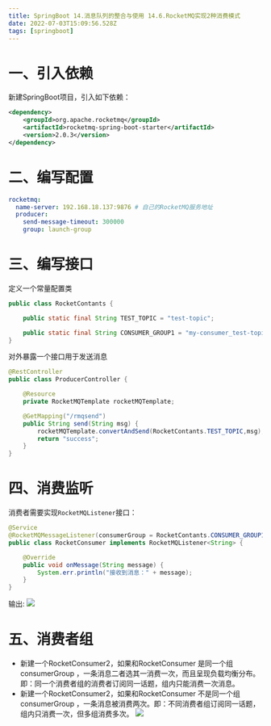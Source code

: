 ```yaml
---
title: SpringBoot 14.消息队列的整合与使用 14.6.RocketMQ实现2种消费模式
date: 2022-07-03T15:09:56.528Z
tags: [springboot]
---
```

# 一、引入依赖

新建SpringBoot项目，引入如下依赖：

```xml
<dependency>
    <groupId>org.apache.rocketmq</groupId>
    <artifactId>rocketmq-spring-boot-starter</artifactId>
    <version>2.0.3</version>
</dependency>
```

# 二、编写配置

```yaml
rocketmq:
  name-server: 192.168.18.137:9876 # 自己的RocketMQ服务地址
  producer:
    send-message-timeout: 300000
    group: launch-group
```

# 三、编写接口

定义一个常量配置类

```java
public class RocketContants {

    public static final String TEST_TOPIC = "test-topic";

    public static final String CONSUMER_GROUP1 = "my-consumer_test-topic";
}
```

对外暴露一个接口用于发送消息

```java
@RestController
public class ProducerController {

    @Resource
    private RocketMQTemplate rocketMQTemplate;

    @GetMapping("/rmqsend")
    public String send(String msg) {
        rocketMQTemplate.convertAndSend(RocketContants.TEST_TOPIC,msg);
        return "success";
    }
}
```

# 四、消费监听

消费者需要实现`RocketMQListener`接口：

```java
@Service
@RocketMQMessageListener(consumerGroup = RocketContants.CONSUMER_GROUP1, topic = RocketContants.TEST_TOPIC)
public class RocketConsumer implements RocketMQListener<String> {

    @Override
    public void onMessage(String message) {
        System.err.println("接收到消息：" + message);
    }
}
```

输出:
![](https://cdn.jsdelivr.net/gh/krislinzhao/IMGcloud/img/20200506135142.png)

# 五、消费者组

- 新建一个RocketConsumer2，如果和RocketConsumer 是同一个组consumerGroup ，一条消息二者选其一消费一次，而且呈现负载均衡分布。即：同一个消费者组的消费者订阅同一话题，组内只能消费一次消息。
- 新建一个RocketConsumer2，如果和RocketConsumer 不是同一个组consumerGroup ，一条消息被消费两次。即：不同消费者组订阅同一话题，组内只消费一次，但多组消费多次。
  ![](https://cdn.jsdelivr.net/gh/krislinzhao/IMGcloud/img/20200506135216.png)

